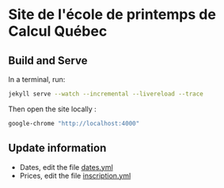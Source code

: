 # Site de l'école de printemps de Calcul Québec

## Build and Serve
In a terminal, run:
```bash
jekyll serve --watch --incremental --livereload --trace
```

Then open the site locally :
```bash
google-chrome "http://localhost:4000"
```

## Update information
* Dates, edit the file [dates.yml](_data/dates.yml)
* Prices, edit the file [inscription.yml](_data/inscription.yml)
